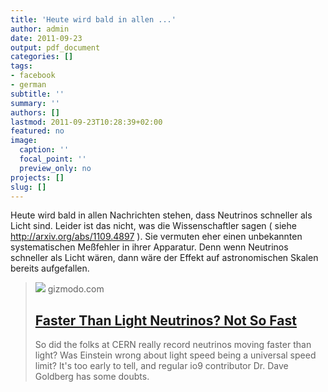 ```yaml
---
title: 'Heute wird bald in allen ...'
author: admin
date: 2011-09-23
output: pdf_document
categories: []
tags:
- facebook
- german
subtitle: ''
summary: ''
authors: []
lastmod: 2011-09-23T10:28:39+02:00
featured: no
image:
  caption: ''
  focal_point: ''
  preview_only: no
projects: []
slug: []
---
```

Heute wird bald in allen Nachrichten stehen, dass Neutrinos schneller als Licht sind. Leider ist das nicht, was die Wissenschaftler sagen ( siehe http://arxiv.org/abs/1109.4897 ). Sie vermuten eher einen unbekannten systematischen Meßfehler in ihrer Apparatur. Denn wenn Neutrinos schneller als Licht wären, dann wäre der Effekt auf astronomischen Skalen bereits aufgefallen.
> [![](https://i.kinja-img.com/gawker-media/image/upload/c_fill,f_auto,fl_progressive,g_center,h_675,pg_1,q_80,w_1200/197xrjaz7466rpng.png)](http://io9.com/5843112/faster-than-light-neutrinos-not-so-fast)
> gizmodo.com
> ## [Faster Than Light Neutrinos? Not So Fast](http://io9.com/5843112/faster-than-light-neutrinos-not-so-fast)
>
>So did the folks at CERN really record neutrinos moving faster than light? Was Einstein wrong about light speed being a universal speed limit? It's too early to tell, and regular io9 contributor Dr. Dave Goldberg has some doubts.

